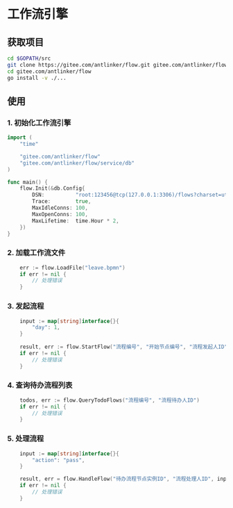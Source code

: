 # 工作流引擎

## 获取项目

```bash
cd $GOPATH/src
git clone https://gitee.com/antlinker/flow.git gitee.com/antlinker/flow
cd gitee.com/antlinker/flow
go install -v ./...
```

## 使用

### 1. 初始化工作流引擎

```go
import (
	"time"

	"gitee.com/antlinker/flow"
	"gitee.com/antlinker/flow/service/db"
)

func main() {
	flow.Init(&db.Config{
		DSN:          "root:123456@tcp(127.0.0.1:3306)/flows?charset=utf8",
		Trace:        true,
		MaxIdleConns: 100,
		MaxOpenConns: 100,
		MaxLifetime:  time.Hour * 2,
    })
}

```

### 2. 加载工作流文件

```go
	err := flow.LoadFile("leave.bpmn")
	if err != nil {
		// 处理错误
	}

```

### 3. 发起流程

```go
    input := map[string]interface{}{
		"day": 1,
    }
    
	result, err := flow.StartFlow("流程编号", "开始节点编号", "流程发起人ID", input)
	if err != nil {
		// 处理错误
	}
```

### 4. 查询待办流程列表

```go
	todos, err := flow.QueryTodoFlows("流程编号", "流程待办人ID")
	if err != nil {
		// 处理错误
	}
```

### 5. 处理流程

```go
    input := map[string]interface{}{
		"action": "pass",
    }

    result, err = flow.HandleFlow("待办流程节点实例ID", "流程处理人ID", input)
	if err != nil {
		// 处理错误
	}
```

